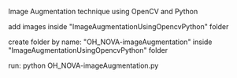 Image Augmentation technique using OpenCV and Python

add images inside "ImageAugmentationUsingOpencvPython" folder

create folder by name: "OH_NOVA-imageAugmentation" inside "ImageAugmentationUsingOpencvPython" folder

run: python OH_NOVA-imageAugmentation.py
